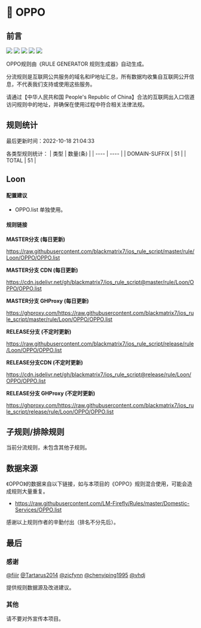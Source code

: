 # 🧸 OPPO

## 前言

![](https://shields.io/badge/-移除重复规则-ff69b4) ![](https://shields.io/badge/-DOMAIN与DOMAIN--SUFFIX合并-green) ![](https://shields.io/badge/-DOMAIN--SUFFIX间合并-critical) ![](https://shields.io/badge/-DOMAIN--SUFFIX与DOMAIN--KEYWORD合并-blue) ![](https://shields.io/badge/-IP--CIDR(6)合并-blueviolet) 

OPPO规则由《RULE GENERATOR 规则生成器》自动生成。

分流规则是互联网公共服务的域名和IP地址汇总，所有数据均收集自互联网公开信息，不代表我们支持或使用这些服务。

请通过【中华人民共和国 People's Republic of China】合法的互联网出入口信道访问规则中的地址，并确保在使用过程中符合相关法律法规。

## 规则统计

最后更新时间：2022-10-18 21:04:33

各类型规则统计：
| 类型 | 数量(条)  | 
| ---- | ----  |
| DOMAIN-SUFFIX | 51  | 
| TOTAL | 51  | 


## Loon 

#### 配置建议
- OPPO.list 单独使用。

#### 规则链接
**MASTER分支 (每日更新)**

https://raw.githubusercontent.com/blackmatrix7/ios_rule_script/master/rule/Loon/OPPO/OPPO.list

**MASTER分支 CDN (每日更新)**

https://cdn.jsdelivr.net/gh/blackmatrix7/ios_rule_script@master/rule/Loon/OPPO/OPPO.list

**MASTER分支 GHProxy (每日更新)**

https://ghproxy.com/https://raw.githubusercontent.com/blackmatrix7/ios_rule_script/master/rule/Loon/OPPO/OPPO.list

**RELEASE分支 (不定时更新)**

https://raw.githubusercontent.com/blackmatrix7/ios_rule_script/release/rule/Loon/OPPO/OPPO.list

**RELEASE分支CDN (不定时更新)**

https://cdn.jsdelivr.net/gh/blackmatrix7/ios_rule_script@release/rule/Loon/OPPO/OPPO.list

**RELEASE分支 GHProxy (不定时更新)**

https://ghproxy.com/https://raw.githubusercontent.com/blackmatrix7/ios_rule_script/release/rule/Loon/OPPO/OPPO.list

## 子规则/排除规则


当前分流规则，未包含其他子规则。

## 数据来源

《OPPO》的数据来自以下链接，如与本项目的《OPPO》规则混合使用，可能会造成规则大量重复。

- https://raw.githubusercontent.com/LM-Firefly/Rules/master/Domestic-Services/OPPO.list


感谢以上规则作者的辛勤付出（排名不分先后）。

## 最后

### 感谢

[@fiiir](https://github.com/fiiir) [@Tartarus2014](https://github.com/Tartarus2014) [@zjcfynn](https://github.com/zjcfynn) [@chenyiping1995](https://github.com/chenyiping1995) [@vhdj](https://github.com/vhdj)

提供规则数据源及改进建议。

### 其他

请不要对外宣传本项目。